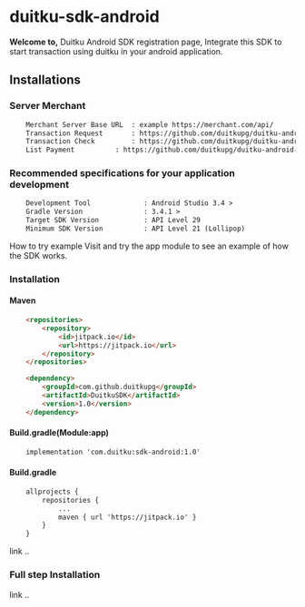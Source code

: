 <h1>duitku-sdk-android</h1>


<b>Welcome to,</b> Duitku Android SDK registration page, Integrate this SDK to start transaction using duitku in your android application.


<h2>Installations</h2>

<h3>Server Merchant</h3>


```html
	Merchant Server Base URL  : example https://merchant.com/api/
	Transaction Request       : https://github.com/duitkupg/duitku-android-sdk/blob/master/Webserver/requestTransaction.php
	Transaction Check         : https://github.com/duitkupg/duitku-android-sdk/blob/master/Webserver/checkTransaction.php
	List Payment       	  : https://github.com/duitkupg/duitku-android-sdk/blob/master/Webserver/listPayment.php
```



<h3>Recommended specifications for your application development</h3>


```html
	Development Tool       		 : Android Studio 3.4 > 
	Gradle Version         		 : 3.4.1 > 
	Target SDK Version     		 : API Level 29 
	Minimum SDK Version   		 : API Level 21 (Lollipop) 
```





How to try example
Visit and try the app module to see an example of how the SDK works.



<h3>Installation</h3>

<h4>Maven</h4>

```html
	<repositories> 
		<repository>
		    <id>jitpack.io</id>
		    <url>https://jitpack.io</url>
		</repository>
	</repositories>
```

```html
	<dependency>
	    <groupId>com.github.duitkupg</groupId>
	    <artifactId>DuitkuSDK</artifactId>
	    <version>1.0</version>
	</dependency>
```

<h4>Build.gradle(Module:app)</h4>

```html
	implementation 'com.duitku:sdk-android:1.0'
```

<h4>Build.gradle</h4>

```html
	allprojects {
		repositories {
			...
			maven { url 'https://jitpack.io' }
		}
	}
```


link ..



<h3>Full step Installation </h3>
link ..


